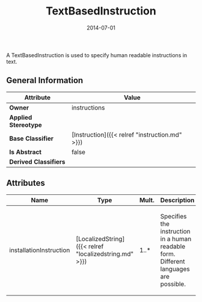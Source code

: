 ﻿---
title: TextBasedInstruction
toc: false
type: specs
date: "2014-07-01"
draft: false
specification: VEC
version: 1.1.1
documentType: "Recommendation"
elementType: Class
classes:
  - TextBasedInstruction
menu_name: vec-1.1.1
---
<p>A TextBasedInstruction is used to specify human readable instructions in text.  </p>

## General Information

| Attribute               | Value |
|-------------------------|-------|
| **Owner**               | instructions |
| **Applied Stereotype**  |   |
| **Base Classifier**     | [Instruction]({{< relref "instruction.md" >}})<br/>  |
| **Is Abstract**         | false |
| **Derived Classifiers** |   |

## Attributes
|  Name  |  Type  |  Mult.  |  Description  |  Owning Classifier  |
|--------|--------|---------|---------------|--------------|
|installationInstruction | [LocalizedString]({{< relref "localizedstring.md" >}}) | 1..* | <p>Specifies the instruction in a human readable form. Different languages are possible.  </p> | [TextBasedInstruction]({{< relref "textbasedinstruction.md" >}}) |

